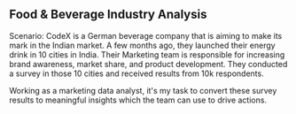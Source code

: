 ## **Food & Beverage Industry Analysis**

Scenario:
CodeX is a German beverage company that is aiming to make its mark in the Indian market. A few months ago, they launched their energy drink in 10 cities in India. Their Marketing team is responsible for increasing brand awareness, market share, and product development. They conducted a survey in those 10 cities and received results from 10k respondents.

Working as a marketing data analyst, it's my task to convert these survey results to meaningful insights which the team can use to drive actions.
